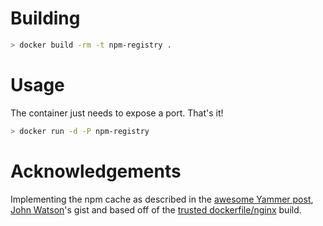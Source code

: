 Building
========

```bash
> docker build -rm -t npm-registry .
```

Usage
=====

The container just needs to expose a port.  That's it!
```bash
> docker run -d -P npm-registry
```

Acknowledgements
================

Implementing the npm cache as described in the [awesome Yammer post](yammer),
[John Watson](dctrwatson)'s gist and based off of the
[trusted dockerfile/nginx](docker) build.

[yammer]: http://eng.yammer.com/a-private-npm-cache/
[dctrwatson]: https://gist.github.com/dctrwatson/5785675
[docker]: https://index.docker.io/u/dockerfile/nginx/
